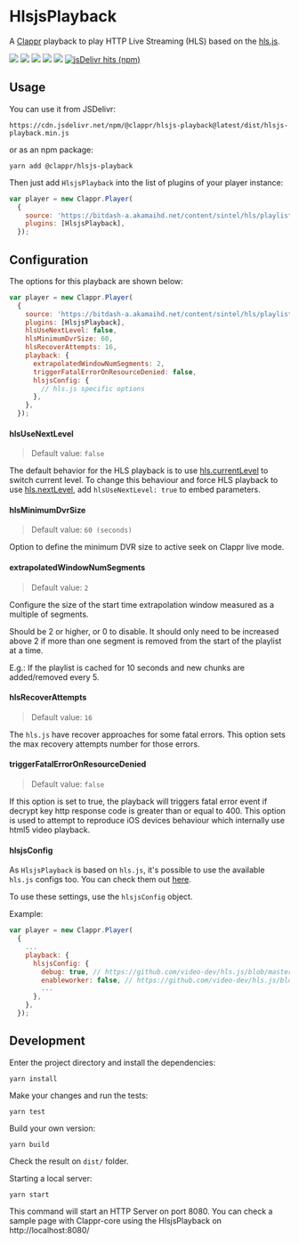 # HlsjsPlayback

A [Clappr](https://github.com/clappr/clappr) playback to play HTTP Live Streaming (HLS) based on the [hls.js](https://github.com/video-dev/hls.js).

<p>
  <a href="https://www.npmjs.com/package/@clappr/hlsjs-playback"><img src="https://badge.fury.io/js/%40clappr%2Fhlsjs-playback.svg"></a>
  <a href="https://bundlephobia.com/result?p=@clappr/hlsjs-playback@latest"><img src="https://img.shields.io/bundlephobia/min/@clappr/hlsjs-playback"></a>
  <a href="https://travis-ci.org/clappr/hlsjs-playback"><img src="https://travis-ci.org/clappr/hlsjs-playback.svg?branch=master"></a>
  <a href="https://coveralls.io/github/clappr/hlsjs-playback?branch=master"><img src="https://coveralls.io/repos/github/clappr/hlsjs-playback/badge.svg?branch=master"></a>
  <a href="https://github.com/clappr/hlsjs-playback/blob/master/LICENSE"><img src="https://img.shields.io/badge/license-BSD--3--Clause-blue.svg"></a>
  <a href="https://www.jsdelivr.com/package/npm/@clappr/hlsjs-playback"><img alt="jsDelivr hits (npm)" src="https://img.shields.io/jsdelivr/npm/hm/@clappr/hlsjs-playback?color=orange"></a>
</p>


## Usage

You can use it from JSDelivr:

`https://cdn.jsdelivr.net/npm/@clappr/hlsjs-playback@latest/dist/hlsjs-playback.min.js`

or as an npm package:

`yarn add @clappr/hlsjs-playback`

Then just add `HlsjsPlayback` into the list of plugins of your player instance:

```javascript
var player = new Clappr.Player(
  {
    source: 'https://bitdash-a.akamaihd.net/content/sintel/hls/playlist.m3u8',
    plugins: [HlsjsPlayback],
  });
```

## Configuration

The options for this playback are shown below:

```javascript
var player = new Clappr.Player(
  {
    source: 'https://bitdash-a.akamaihd.net/content/sintel/hls/playlist.m3u8',
    plugins: [HlsjsPlayback],
    hlsUseNextLevel: false,
    hlsMinimumDvrSize: 60,
    hlsRecoverAttempts: 16,
    playback: {
      extrapolatedWindowNumSegments: 2,
      triggerFatalErrorOnResourceDenied: false,
      hlsjsConfig: {
        // hls.js specific options
      },
    },
  });
```

#### hlsUseNextLevel
> Default value: `false`

The default behavior for the HLS playback is to use [hls.currentLevel](https://github.com/video-dev/hls.js/blob/master/docs/API.md#hlscurrentlevel) to switch current level. To change this behaviour and force HLS playback to use [hls.nextLevel](https://github.com/video-dev/hls.js/blob/master/docs/API.md#hlsnextlevel), add `hlsUseNextLevel: true` to embed parameters.

#### hlsMinimumDvrSize
> Default value: `60 (seconds)`

Option to define the minimum DVR size to active seek on Clappr live mode.

#### extrapolatedWindowNumSegments
> Default value: `2`

Configure the size of the start time extrapolation window measured as a multiple of segments.

Should be 2 or higher, or 0 to disable. It should only need to be increased above 2 if more than one segment is removed from the start of the playlist at a time.

E.g.: If the playlist is cached for 10 seconds and new chunks are added/removed every 5.

#### hlsRecoverAttempts
> Default value: `16`

The `hls.js` have recover approaches for some fatal errors. This option sets the max recovery attempts number for those errors.

#### triggerFatalErrorOnResourceDenied
> Default value: `false`

If this option is set to true, the playback will triggers fatal error event if decrypt key http response code is greater than or equal to 400. This option is used to attempt to reproduce iOS devices behaviour which internally use html5 video playback.

#### hlsjsConfig

As `HlsjsPlayback` is based on `hls.js`, it's possible to use the available `hls.js` configs too. You can check them out [here](https://github.com/video-dev/hls.js/blob/master/docs/API.md#fine-tuning).

To use these settings, use the `hlsjsConfig` object.

Example:

```javascript
var player = new Clappr.Player(
  {
    ...
    playback: {
      hlsjsConfig: {
        debug: true, // https://github.com/video-dev/hls.js/blob/master/docs/API.md#debug
        enableworker: false, // https://github.com/video-dev/hls.js/blob/master/docs/API.md#enableworker
        ...
      },
    },
  });
```

## Development

Enter the project directory and install the dependencies:

`yarn install`

Make your changes and run the tests:

`yarn test`

Build your own version:

`yarn build`

Check the result on `dist/` folder.

Starting a local server:

`yarn start`

This command will start an HTTP Server on port 8080. You can check a sample page with Clappr-core using the HlsjsPlayback on http://localhost:8080/
